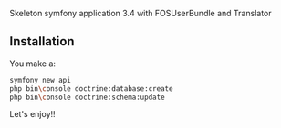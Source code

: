 Skeleton symfony application 3.4 with FOSUserBundle and Translator <br>

Installation
------------

You make a: <br>
```bash
symfony new api
php bin\console doctrine:database:create 
php bin\console doctrine:schema:update
```

Let's enjoy!!
